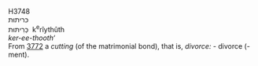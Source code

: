 <body>
  <p>H3748<br>  כּריתוּת  <br> כְּרִיתּוּת  ‎  k<sup>e</sup>rı̂ythûth  <br><i>ker-ee-thooth‘ </i><br>From <a href="h3772.htm">3772</a>  a <i>cutting</i> (of the matrimonial bond), that is, <i>divorce: - </i>divorce (-ment).<br></p>
 </body>